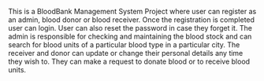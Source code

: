 
This is a BloodBank Management System Project where user can register as an admin, blood donor or blood receiver. Once the registration is completed user can login. User can also reset the password in case they forget it. The admin is responsible for checking and maintaining the blood stock and can search for blood units of a particular blood type in a particular city. The receiver and donor can update or change their personal details any time they wish to. They can make a request to donate blood or to receive blood units. 

